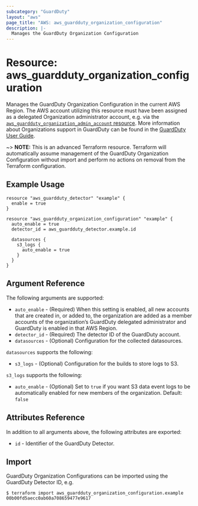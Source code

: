 ```yaml
---
subcategory: "GuardDuty"
layout: "aws"
page_title: "AWS: aws_guardduty_organization_configuration"
description: |-
  Manages the GuardDuty Organization Configuration
---
```


# Resource: aws_guardduty_organization_configuration

Manages the GuardDuty Organization Configuration in the current AWS Region. The AWS account utilizing this resource must have been assigned as a delegated Organization administrator account, e.g. via the [`aws_guardduty_organization_admin_account` resource](/docs/providers/aws/r/guardduty_organization_admin_account.html). More information about Organizations support in GuardDuty can be found in the [GuardDuty User Guide](https://docs.aws.amazon.com/guardduty/latest/ug/guardduty_organizations.html).

~> **NOTE:** This is an advanced Terraform resource. Terraform will automatically assume management of the GuardDuty Organization Configuration without import and perform no actions on removal from the Terraform configuration.

## Example Usage

```hcl
resource "aws_guardduty_detector" "example" {
  enable = true
}

resource "aws_guardduty_organization_configuration" "example" {
  auto_enable = true
  detector_id = aws_guardduty_detector.example.id

  datasources {
    s3_logs {
      auto_enable = true
    }
  }
}
```

## Argument Reference

The following arguments are supported:

* `auto_enable` - (Required) When this setting is enabled, all new accounts that are created in, or added to, the organization are added as a member accounts of the organization’s GuardDuty delegated administrator and GuardDuty is enabled in that AWS Region.
* `detector_id` - (Required) The detector ID of the GuardDuty account.
* `datasources` - (Optional) Configuration for the collected datasources.

`datasources` supports the following:

* `s3_logs` - (Optional) Configuration for the builds to store logs to S3.

`s3_logs` supports the following:

* `auto_enable` - (Optional) Set to `true` if you want S3 data event logs to be automatically enabled for new members of the organization. Default: `false`


## Attributes Reference

In addition to all arguments above, the following attributes are exported:

* `id` - Identifier of the GuardDuty Detector.

## Import

GuardDuty Organization Configurations can be imported using the GuardDuty Detector ID, e.g.

```
$ terraform import aws_guardduty_organization_configuration.example 00b00fd5aecc0ab60a708659477e9617
```

